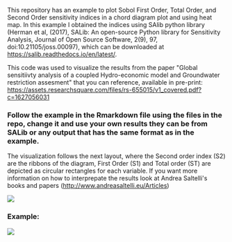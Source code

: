 This repository has an example to plot Sobol First Order, Total Order, and Second Order sensitivity indices in a chord diagram plot and using heat map. In this example I obtained the indices using SAlib python library (Herman et al, (2017), SALib: An open-source Python library for Sensitivity Analysis, Journal of Open Source Software, 2(9), 97, doi:10.21105/joss.00097), which can be downloaded at https://salib.readthedocs.io/en/latest/. 

This code was used to visualize the results from the paper "Global sensitiivty analysis of a coupled Hydro-economic model and Groundwater restriction assesment" that you can reference, available in pre-print: https://assets.researchsquare.com/files/rs-655015/v1_covered.pdf?c=1627056031 

### Follow the example in the Rmarkdown file using the files in the repo, change it and use your own results they can be from SALib or any output that has the same format as in the example.

The visualization follows the next layout, where the Second order index (S2) are the ribbons of the diagram, First Order (S1) and Total order (ST) are depicted as circular rectangles for each variable. If you want more information on how to interprepate the results look at Andrea Saltelli's books and papers (http://www.andreasaltelli.eu/Articles)

![](https://github.com/joserdgz8/Global_sensitivity_analysis_visualization/blob/main/chord_diagram_legend.png)

### Example: 

![](https://github.com/joserdgz8/Global_sensitivity_analysis_visualization/blob/main/EXAMPLE.png)



